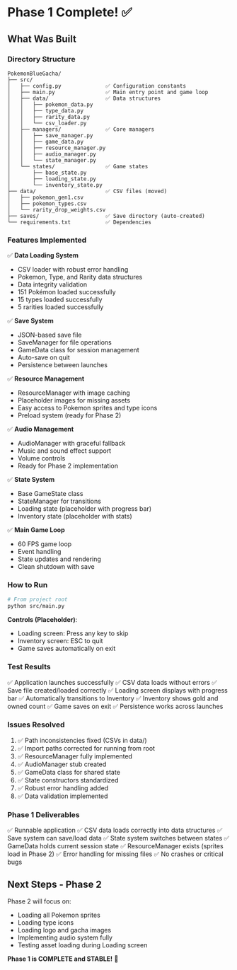 # Phase 1 Complete! ✅

## What Was Built

### Directory Structure
```
PokemonBlueGacha/
├── src/
│   ├── config.py              ✅ Configuration constants
│   ├── main.py                ✅ Main entry point and game loop
│   ├── data/                  ✅ Data structures
│   │   ├── pokemon_data.py
│   │   ├── type_data.py
│   │   ├── rarity_data.py
│   │   └── csv_loader.py
│   ├── managers/              ✅ Core managers
│   │   ├── save_manager.py
│   │   ├── game_data.py
│   │   ├── resource_manager.py
│   │   ├── audio_manager.py
│   │   └── state_manager.py
│   └── states/                ✅ Game states
│       ├── base_state.py
│       ├── loading_state.py
│       └── inventory_state.py
├── data/                      ✅ CSV files (moved)
│   ├── pokemon_gen1.csv
│   ├── pokemon_types.csv
│   └── rarity_drop_weights.csv
├── saves/                     ✅ Save directory (auto-created)
└── requirements.txt           ✅ Dependencies
```

### Features Implemented

✅ **Data Loading System**
- CSV loader with robust error handling
- Pokemon, Type, and Rarity data structures
- Data integrity validation
- 151 Pokémon loaded successfully
- 15 types loaded successfully
- 5 rarities loaded successfully

✅ **Save System**
- JSON-based save file
- SaveManager for file operations
- GameData class for session management
- Auto-save on quit
- Persistence between launches

✅ **Resource Management**
- ResourceManager with image caching
- Placeholder images for missing assets
- Easy access to Pokemon sprites and type icons
- Preload system (ready for Phase 2)

✅ **Audio Management**
- AudioManager with graceful fallback
- Music and sound effect support
- Volume controls
- Ready for Phase 2 implementation

✅ **State System**
- Base GameState class
- StateManager for transitions
- Loading state (placeholder with progress bar)
- Inventory state (placeholder with stats)

✅ **Main Game Loop**
- 60 FPS game loop
- Event handling
- State updates and rendering
- Clean shutdown with save

### How to Run

```bash
# From project root
python src/main.py
```

**Controls (Placeholder)**:
- Loading screen: Press any key to skip
- Inventory screen: ESC to quit
- Game saves automatically on exit

### Test Results

✅ Application launches successfully
✅ CSV data loads without errors
✅ Save file created/loaded correctly
✅ Loading screen displays with progress bar
✅ Automatically transitions to Inventory
✅ Inventory shows gold and owned count
✅ Game saves on exit
✅ Persistence works across launches

### Issues Resolved

1. ✅ Path inconsistencies fixed (CSVs in data/)
2. ✅ Import paths corrected for running from root
3. ✅ ResourceManager fully implemented
4. ✅ AudioManager stub created
5. ✅ GameData class for shared state
6. ✅ State constructors standardized
7. ✅ Robust error handling added
8. ✅ Data validation implemented

### Phase 1 Deliverables

✅ Runnable application
✅ CSV data loads correctly into data structures
✅ Save system can save/load data
✅ State system switches between states
✅ GameData holds current session state
✅ ResourceManager exists (sprites load in Phase 2)
✅ Error handling for missing files
✅ No crashes or critical bugs

## Next Steps - Phase 2

Phase 2 will focus on:
- Loading all Pokemon sprites
- Loading type icons
- Loading logo and gacha images
- Implementing audio system fully
- Testing asset loading during Loading screen

**Phase 1 is COMPLETE and STABLE!** 🎉

